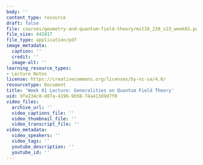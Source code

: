 ```yaml
---
body: ''
content_type: resource
draft: false
file: courses/geometry-and-quantum-field-theory/mit18_238_s23_week01.pdf
file_size: 442817
file_type: application/pdf
image_metadata:
  caption: ''
  credit: ''
  image-alt: ''
learning_resource_types:
- Lecture Notes
license: https://creativecommons.org/licenses/by-nc-sa/4.0/
resourcetype: Document
title: 'Week 01 Lecture: Generalities on Quantum Field Theory'
uid: 9fe234c8-d87a-4196-9b58-74a413d9d7f0
video_files:
  archive_url: ''
  video_captions_file: ''
  video_thumbnail_file: ''
  video_transcript_file: ''
video_metadata:
  video_speakers: ''
  video_tags: ''
  youtube_description: ''
  youtube_id: ''
---
```


